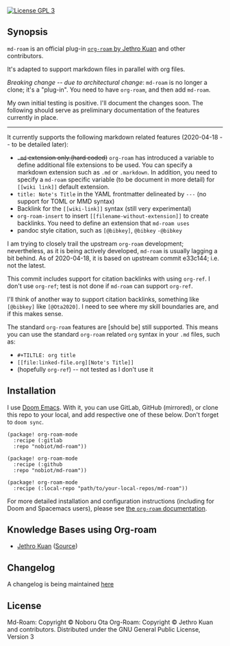 [![License GPL 3][badge-license]](http://www.gnu.org/licenses/gpl-3.0.txt)
## Synopsis

`md-roam` is an official plug-in [`org-roam` by Jethro
Kuan](https://github.com/jethrokuan/org-roam) and other contributors. 

It's adapted to support markdown files in parallel with org files.

*Breaking change -- due to architectural change*: `md-roam` is no longer a clone; it's a "plug-in". You need to have `org-roam`, and then add `md-roam`.

My own initial testing is positive. 
I'll document the changes soon. The following should serve as preliminary documentation of the features currently in place. 

---

It currently supports the following markdown related features (2020-04-18 -- to be detailed later):

- ~~`.md` extension only.(hard coded)~~ `org-roam` has introduced a variable to define additional file extensions to be used. You can specify a markdown extension such as `.md` or `.markdown`. In addition, you need to specify a `md-roam` specific variable (to be document in more detail) for `[[wiki link]]` default extension. 
- `title: Note's Title` in the YAML frontmatter delineated by `---` (no support
  for TOML or MMD syntax)
- Backlink for the `[[wiki-link]]` syntax (still very experimental)
- `org-roam-insert` to insert `[[filename-without-extension]]` to create backlinks. You need to define an extension that `md-roam uses`
- pandoc style citation, such as `[@bibkey]`, `@bibkey` `-@bibkey`
  
I am trying to closely trail the upstream `org-roam` development; nevertheless, as it is being actively developed, `md-roam` is usually lagging a bit behind. As of 2020-04-18, it is based on upstream commit e33c144; i.e. not the latest.

This commit includes support for citation backlinks with using `org-ref`. I don't use `org-ref`; test is not done if `md-roam` can support `org-ref`. 

I'll think of another way to support citation backlinks, something like `[@bibkey]` like `[@Ota2020]`. I need to see where my skill boundaries are, and if this makes sense.

The standard `org-roam` features are [should be] still supported. This means you can use the standard `org-roam` related `org` syntax in your `.md` files, such as:
- `#+TILTLE: org title`
- `[[file:linked-file.org][Note's Title]]`
- (hopefully `org-ref`) -- not tested as I don't use it

## Installation

I use [Doom
Emacs](https://github.com/hlissner/doom-emacs/blob/develop/docs/getting_started.org#installing-packages-from-external-sources).
With it, you can use GitLab, GitHub (mirrored), or clone this repo to your
local, and add respective one of these below. Don't forget to `doom sync`.

``` emacs-lisp
(package! org-roam-mode
  :recipe (:gitlab
  :repo "nobiot/md-roam"))
```

``` emacs-lisp
(package! org-roam-mode
  :recipe (:github
  :repo "nobiot/md-roam"))
```


``` emacs-lisp
(package! org-roam-mode
  :recipe (:local-repo "path/to/your-local-repos/md-roam"))
```

For more detailed installation and configuration instructions (including for
Doom and Spacemacs users), please see [the `org-roam`
documentation](https://org-roam.readthedocs.io/en/master/installation/). 

## Knowledge Bases using Org-roam

- [Jethro Kuan](https://braindump.jethro.dev/)
  ([Source](https://github.com/jethrokuan/braindump/tree/master/org))

## Changelog

A changelog is being maintained [here](CHANGELOG.md)

## License

Md-Roam: Copyright © Noboru Ota
Org-Roam: Copyright © Jethro Kuan and contributors. 
Distributed under the GNU General Public License, Version 3

[roamresearch]: https://www.roamresearch.com/
[org]: https://orgmode.org/
[badge-license]: https://img.shields.io/badge/license-GPL_3-green.svg
[docs]: https://org-roam.readthedocs.io/
[slack]: https://join.slack.com/t/orgroam/shared_invite/zt-deoqamys-043YQ~s5Tay3iJ5QRI~Lxg
